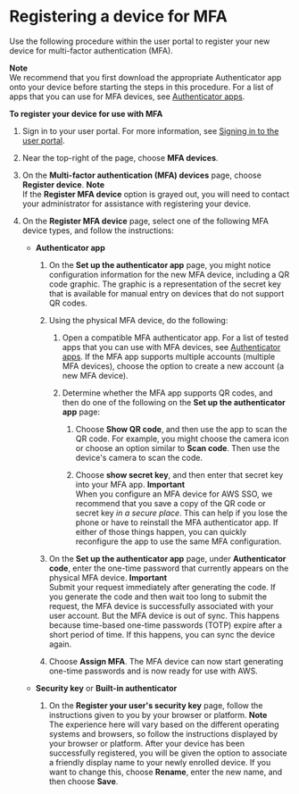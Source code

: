 # Registering a device for MFA<a name="user-device-registration"></a>

Use the following procedure within the user portal to register your new device for multi\-factor authentication \(MFA\)\.

**Note**  
We recommend that you first download the appropriate Authenticator app onto your device before starting the steps in this procedure\. For a list of apps that you can use for MFA devices, see [Authenticator apps](mfa-types-apps.md)\.

**To register your device for use with MFA**

1. Sign in to your user portal\. For more information, see [Signing in to the user portal](howtosignin.md)\.

1. Near the top\-right of the page, choose **MFA devices**\.

1. On the **Multi\-factor authentication \(MFA\) devices** page, choose **Register device**\.
**Note**  
If the **Register MFA device** option is grayed out, you will need to contact your administrator for assistance with registering your device\.

1. On the **Register MFA device** page, select one of the following MFA device types, and follow the instructions:
   + **Authenticator app**

     1. On the **Set up the authenticator app** page, you might notice configuration information for the new MFA device, including a QR code graphic\. The graphic is a representation of the secret key that is available for manual entry on devices that do not support QR codes\.

     1. Using the physical MFA device, do the following:

        1. Open a compatible MFA authenticator app\. For a list of tested apps that you can use with MFA devices, see [Authenticator apps](mfa-types-apps.md)\. If the MFA app supports multiple accounts \(multiple MFA devices\), choose the option to create a new account \(a new MFA device\)\.

        1. Determine whether the MFA app supports QR codes, and then do one of the following on the **Set up the authenticator app** page:

           1. Choose **Show QR code**, and then use the app to scan the QR code\. For example, you might choose the camera icon or choose an option similar to **Scan code**\. Then use the device's camera to scan the code\.

           1. Choose **show secret key**, and then enter that secret key into your MFA app\.
**Important**  
When you configure an MFA device for AWS SSO, we recommend that you save a copy of the QR code or secret key *in a secure place*\. This can help if you lose the phone or have to reinstall the MFA authenticator app\. If either of those things happen, you can quickly reconfigure the app to use the same MFA configuration\.

     1. On the **Set up the authenticator app** page, under **Authenticator code**, enter the one\-time password that currently appears on the physical MFA device\.
**Important**  
Submit your request immediately after generating the code\. If you generate the code and then wait too long to submit the request, the MFA device is successfully associated with your user account\. But the MFA device is out of sync\. This happens because time\-based one\-time passwords \(TOTP\) expire after a short period of time\. If this happens, you can sync the device again\.

     1. Choose **Assign MFA**\. The MFA device can now start generating one\-time passwords and is now ready for use with AWS\.
   + **Security key** or **Built\-in authenticator**

     1. On the **Register your user's security key** page, follow the instructions given to you by your browser or platform\.
**Note**  
The experience here will vary based on the different operating systems and browsers, so follow the instructions displayed by your browser or platform\. After your device has been successfully registered, you will be given the option to associate a friendly display name to your newly enrolled device\. If you want to change this, choose **Rename**, enter the new name, and then choose **Save**\.